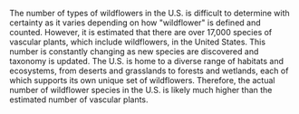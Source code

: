 The number of types of wildflowers in the U.S. is difficult to determine with certainty as it varies depending on how "wildflower" is defined and counted. However, it is estimated that there are over 17,000 species of vascular plants, which include wildflowers, in the United States. This number is constantly changing as new species are discovered and taxonomy is updated. The U.S. is home to a diverse range of habitats and ecosystems, from deserts and grasslands to forests and wetlands, each of which supports its own unique set of wildflowers. Therefore, the actual number of wildflower species in the U.S. is likely much higher than the estimated number of vascular plants.

